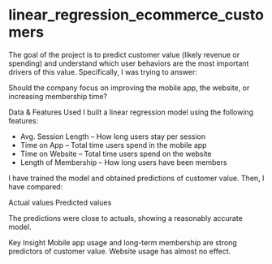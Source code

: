 # linear_regression_ecommerce_customers
The goal of the project is to predict customer value (likely revenue or spending) and understand which user behaviors are the most important drivers of this value. Specifically, I was trying to answer:

Should the company focus on improving the mobile app, the website, or increasing membership time?


Data & Features Used
I built a linear regression model using the following features:

* Avg. Session Length – How long users stay per session
* Time on App – Total time users spend in the mobile app
* Time on Website – Total time users spend on the website
* Length of Membership – How long users have been members

I have trained the model and obtained predictions of customer value. Then, I have compared:

Actual values 
Predicted values 

The predictions were close to actuals, showing a reasonably accurate model.


Key Insight
Mobile app usage and long-term membership are strong predictors of customer value.
Website usage has almost no effect.
